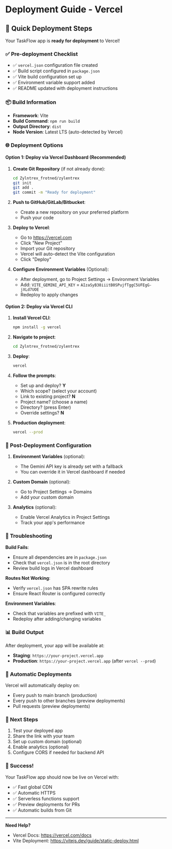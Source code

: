 # Deployment Guide - Vercel

## 🚀 Quick Deployment Steps

Your TaskFlow app is **ready for deployment** to Vercel!

### ✅ Pre-deployment Checklist

- ✅ `vercel.json` configuration file created
- ✅ Build script configured in `package.json`
- ✅ Vite build configuration set up
- ✅ Environment variable support added
- ✅ README updated with deployment instructions

### 📦 Build Information

- **Framework**: Vite
- **Build Command**: `npm run build`
- **Output Directory**: `dist`
- **Node Version**: Latest LTS (auto-detected by Vercel)

### 🌐 Deployment Options

#### Option 1: Deploy via Vercel Dashboard (Recommended)

1. **Create Git Repository** (if not already done):
   ```bash
   cd Zylntrex_frotned/zylentrex
   git init
   git add .
   git commit -m "Ready for deployment"
   ```

2. **Push to GitHub/GitLab/Bitbucket**:
   - Create a new repository on your preferred platform
   - Push your code

3. **Deploy to Vercel**:
   - Go to https://vercel.com
   - Click "New Project"
   - Import your Git repository
   - Vercel will auto-detect the Vite configuration
   - Click "Deploy"

4. **Configure Environment Variables** (Optional):
   - After deployment, go to Project Settings → Environment Variables
   - Add: `VITE_GEMINI_API_KEY` = `AIzaSyB38iiitB0SPujfTggC5UFEgG-jXLd7UOE`
   - Redeploy to apply changes

#### Option 2: Deploy via Vercel CLI

1. **Install Vercel CLI**:
   ```bash
   npm install -g vercel
   ```

2. **Navigate to project**:
   ```bash
   cd Zylntrex_frotned/zylentrex
   ```

3. **Deploy**:
   ```bash
   vercel
   ```

4. **Follow the prompts**:
   - Set up and deploy? **Y**
   - Which scope? (select your account)
   - Link to existing project? **N**
   - Project name? (choose a name)
   - Directory? (press Enter)
   - Override settings? **N**

5. **Production deployment**:
   ```bash
   vercel --prod
   ```

### 🔧 Post-Deployment Configuration

1. **Environment Variables** (optional):
   - The Gemini API key is already set with a fallback
   - You can override it in Vercel dashboard if needed

2. **Custom Domain** (optional):
   - Go to Project Settings → Domains
   - Add your custom domain

3. **Analytics** (optional):
   - Enable Vercel Analytics in Project Settings
   - Track your app's performance

### 🐛 Troubleshooting

**Build Fails**:
- Ensure all dependencies are in `package.json`
- Check that `vercel.json` is in the root directory
- Review build logs in Vercel dashboard

**Routes Not Working**:
- Verify `vercel.json` has SPA rewrite rules
- Ensure React Router is configured correctly

**Environment Variables**:
- Check that variables are prefixed with `VITE_`
- Redeploy after adding/changing variables

### 📊 Build Output

After deployment, your app will be available at:
- **Staging**: `https://your-project.vercel.app`
- **Production**: `https://your-project.vercel.app` (after `vercel --prod`)

### 🔄 Automatic Deployments

Vercel will automatically deploy on:
- Every push to main branch (production)
- Every push to other branches (preview deployments)
- Pull requests (preview deployments)

### 📝 Next Steps

1. Test your deployed app
2. Share the link with your team
3. Set up custom domain (optional)
4. Enable analytics (optional)
5. Configure CORS if needed for backend API

### 🎉 Success!

Your TaskFlow app should now be live on Vercel with:
- ✅ Fast global CDN
- ✅ Automatic HTTPS
- ✅ Serverless functions support
- ✅ Preview deployments for PRs
- ✅ Automatic builds from Git

---

**Need Help?**
- Vercel Docs: https://vercel.com/docs
- Vite Deployment: https://vitejs.dev/guide/static-deploy.html


